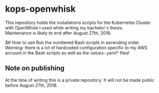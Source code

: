 # kops-openwhisk
This repository holds the installations scripts for the Kubernetes Cluster with OpenWhisk I used while writing my bachelor's thesis.  
Maintenance is likely to end after August 27th, 2018.


$# How to use
Run the numbered Bash scripts in ascending order.  
*Warning:* there is a lot of hardcoded configuration specific to my AWS account in the Bash scripts as well as the *values-*.yaml* files!


## Note on publishing
At the time of writing this is a private repository. It will not be made public before August 27th, 2018.
